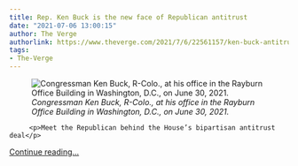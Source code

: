 ```yaml
---
title: Rep. Ken Buck is the new face of Republican antitrust
date: "2021-07-06 13:00:15"
author: The Verge
authorlink: https://www.theverge.com/2021/7/6/22561157/ken-buck-antitrust-apple-amazon-facebook-google-cicilline-jim-jordan
tags:
- The-Verge
---
```

<figure>
      <img alt="Congressman Ken Buck, R-Colo., at his office in the Rayburn Office Building in Washington, D.C., on June 30, 2021." src="https://cdn.vox-cdn.com/thumbor/mvvADHQsCpRnBsMa6yonMWghE5Y=/0x1:2039x1360/1310x873/cdn.vox-cdn.com/uploads/chorus_image/image/69545202/lswall_210630_4654_0003.0.jpg" />
        <figcaption><em>Congressman Ken Buck, R-Colo., at his office in the Rayburn Office Building in Washington, D.C., on June 30, 2021.</em></figcaption>
    </figure>


  		 <p>Meet the Republican behind the House’s bipartisan antitrust deal</p>
  <p>
    <a href="https://www.theverge.com/2021/7/6/22561157/ken-buck-antitrust-apple-amazon-facebook-google-cicilline-jim-jordan">Continue reading&hellip;</a>
  </p>